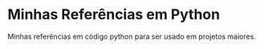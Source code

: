 # Minhas Referências em Python
Minhas referências em código python para ser usado em projetos maiores.

